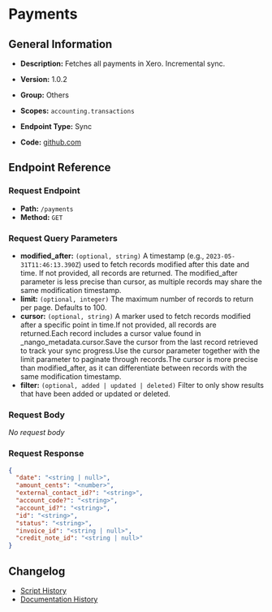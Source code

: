# Payments

## General Information

- **Description:** Fetches all payments in Xero. Incremental sync.

- **Version:** 1.0.2
- **Group:** Others
- **Scopes:** `accounting.transactions`
- **Endpoint Type:** Sync
- **Code:** [github.com](https://github.com/NangoHQ/integration-templates/tree/main/integrations/xero/syncs/payments.ts)


## Endpoint Reference

### Request Endpoint

- **Path:** `/payments`
- **Method:** `GET`

### Request Query Parameters

- **modified_after:** `(optional, string)` A timestamp (e.g., `2023-05-31T11:46:13.390Z`) used to fetch records modified after this date and time. If not provided, all records are returned. The modified_after parameter is less precise than cursor, as multiple records may share the same modification timestamp.
- **limit:** `(optional, integer)` The maximum number of records to return per page. Defaults to 100.
- **cursor:** `(optional, string)` A marker used to fetch records modified after a specific point in time.If not provided, all records are returned.Each record includes a cursor value found in _nango_metadata.cursor.Save the cursor from the last record retrieved to track your sync progress.Use the cursor parameter together with the limit parameter to paginate through records.The cursor is more precise than modified_after, as it can differentiate between records with the same modification timestamp.
- **filter:** `(optional, added | updated | deleted)` Filter to only show results that have been added or updated or deleted.

### Request Body

_No request body_

### Request Response

```json
{
  "date": "<string | null>",
  "amount_cents": "<number>",
  "external_contact_id?": "<string>",
  "account_code?": "<string>",
  "account_id?": "<string>",
  "id": "<string>",
  "status": "<string>",
  "invoice_id": "<string | null>",
  "credit_note_id": "<string | null>"
}
```

## Changelog

- [Script History](https://github.com/NangoHQ/integration-templates/commits/main/integrations/xero/syncs/payments.ts)
- [Documentation History](https://github.com/NangoHQ/integration-templates/commits/main/integrations/xero/syncs/payments.md)

<!-- END  GENERATED CONTENT -->

